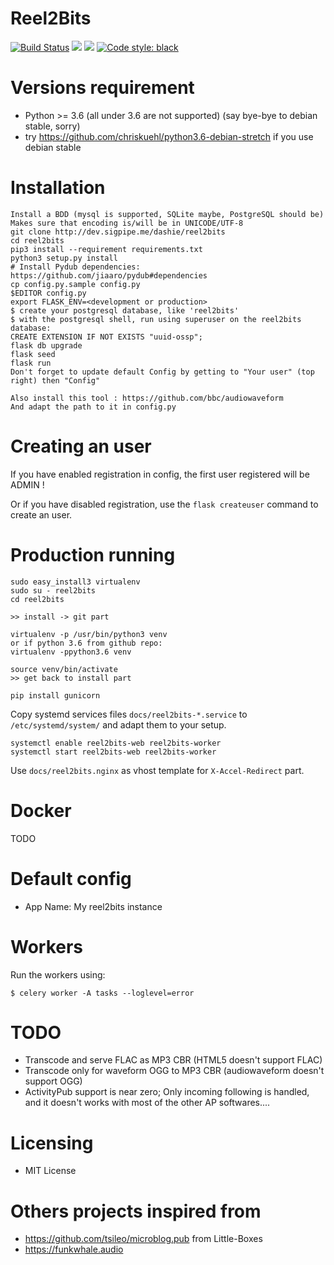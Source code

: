 Reel2Bits
=====================

<a href="https://drone.sigpipe.me/dashie/reel2bits"><img src="https://drone.sigpipe.me/api/badges/dashie/reel2bits/status.svg" alt="Build Status"/></a>
<a href="https://dev.sigpipe.me/dashie/reel2bits/src/branch/master/LICENSE"><img src="https://img.shields.io/badge/license-MIT-green.svg"/></a>
<img src="https://img.shields.io/badge/python-%3E%3D3.6-blue.svg"/> [![Code style: black](https://img.shields.io/badge/code%20style-black-000000.svg)](https://github.com/ambv/black)

# Versions requirement
 - Python >= 3.6 (all under 3.6 are not supported) (say bye-bye to debian stable, sorry)
 - try https://github.com/chriskuehl/python3.6-debian-stretch if you use debian stable

# Installation
    Install a BDD (mysql is supported, SQLite maybe, PostgreSQL should be)
    Makes sure that encoding is/will be in UNICODE/UTF-8
    git clone http://dev.sigpipe.me/dashie/reel2bits
    cd reel2bits
    pip3 install --requirement requirements.txt
    python3 setup.py install
    # Install Pydub dependencies: https://github.com/jiaaro/pydub#dependencies
    cp config.py.sample config.py
    $EDITOR config.py
    export FLASK_ENV=<development or production>
    $ create your postgresql database, like 'reel2bits'
    $ with the postgresql shell, run using superuser on the reel2bits database:
    CREATE EXTENSION IF NOT EXISTS "uuid-ossp";
    flask db upgrade
    flask seed
    flask run
    Don't forget to update default Config by getting to "Your user" (top right) then "Config"

    Also install this tool : https://github.com/bbc/audiowaveform
    And adapt the path to it in config.py

# Creating an user

If you have enabled registration in config, the first user registered will be ADMIN !

Or if you have disabled registration, use the ``` flask createuser ``` command to create an user.

# Production running

    sudo easy_install3 virtualenv
    sudo su - reel2bits
    cd reel2bits
    
    >> install -> git part
    
    virtualenv -p /usr/bin/python3 venv
    or if python 3.6 from github repo:
    virtualenv -ppython3.6 venv
    
    source venv/bin/activate
    >> get back to install part
    
    pip install gunicorn
    
Copy systemd services files ```docs/reel2bits-*.service``` to ```/etc/systemd/system/``` and adapt them to your setup.

    systemctl enable reel2bits-web reel2bits-worker
    systemctl start reel2bits-web reel2bits-worker
    
Use ```docs/reel2bits.nginx``` as vhost template for ```X-Accel-Redirect``` part.

# Docker

TODO

# Default config
 - App Name: My reel2bits instance

# Workers
  Run the workers using:
  
    $ celery worker -A tasks --loglevel=error
      
# TODO
  - Transcode and serve FLAC as MP3 CBR (HTML5 doesn't support FLAC)
  - Transcode only for waveform OGG to MP3 CBR (audiowaveform doesn't support OGG)
  - ActivityPub support is near zero; Only incoming following is handled, and it doesn't works with most of the other AP softwares....

# Licensing
 - MIT License
 
# Others projects inspired from
- https://github.com/tsileo/microblog.pub from Little-Boxes
- https://funkwhale.audio